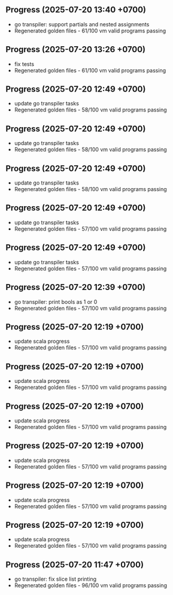 ## Progress (2025-07-20 13:40 +0700)
- go transpiler: support partials and nested assignments
- Regenerated golden files - 61/100 vm valid programs passing

## Progress (2025-07-20 13:26 +0700)
- fix tests
- Regenerated golden files - 61/100 vm valid programs passing

## Progress (2025-07-20 12:49 +0700)
- update go transpiler tasks
- Regenerated golden files - 58/100 vm valid programs passing

## Progress (2025-07-20 12:49 +0700)
- update go transpiler tasks
- Regenerated golden files - 58/100 vm valid programs passing

## Progress (2025-07-20 12:49 +0700)
- update go transpiler tasks
- Regenerated golden files - 58/100 vm valid programs passing

## Progress (2025-07-20 12:49 +0700)
- update go transpiler tasks
- Regenerated golden files - 57/100 vm valid programs passing

## Progress (2025-07-20 12:49 +0700)
- update go transpiler tasks
- Regenerated golden files - 57/100 vm valid programs passing

## Progress (2025-07-20 12:39 +0700)
- go transpiler: print bools as 1 or 0
- Regenerated golden files - 57/100 vm valid programs passing

## Progress (2025-07-20 12:19 +0700)
- update scala progress
- Regenerated golden files - 57/100 vm valid programs passing

## Progress (2025-07-20 12:19 +0700)
- update scala progress
- Regenerated golden files - 57/100 vm valid programs passing

## Progress (2025-07-20 12:19 +0700)
- update scala progress
- Regenerated golden files - 57/100 vm valid programs passing

## Progress (2025-07-20 12:19 +0700)
- update scala progress
- Regenerated golden files - 57/100 vm valid programs passing

## Progress (2025-07-20 12:19 +0700)
- update scala progress
- Regenerated golden files - 57/100 vm valid programs passing

## Progress (2025-07-20 12:19 +0700)
- update scala progress
- Regenerated golden files - 57/100 vm valid programs passing

## Progress (2025-07-20 11:47 +0700)
- go transpiler: fix slice list printing
- Regenerated golden files - 96/100 vm valid programs passing
